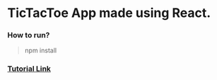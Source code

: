 # TicTacToe App made using React.
### How to run?
>npm install 
&nbsp;
### [Tutorial Link](https://medium.com/@shifrb/how-to-build-tic-tac-toe-with-react-hooks-ca37f6040022)
